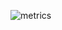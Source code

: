 ![metrics](https://gist.githubusercontent.com/scarf005/5542dfe0857a142c4deb4d46bc270d13/raw/b3dfbf13fc0faf55154aaa63bf33c28f15a6e5c4/profile_metrics.svg)
